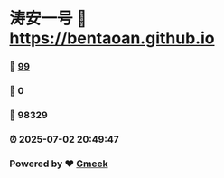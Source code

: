 # 涛安一号 :link: https://bentaoan.github.io 
### :page_facing_up: [99](https://bentaoan.github.io/tag.html) 
### :speech_balloon: 0 
### :hibiscus: 98329 
### :alarm_clock: 2025-07-02 20:49:47 
### Powered by :heart: [Gmeek](https://github.com/Meekdai/Gmeek)
